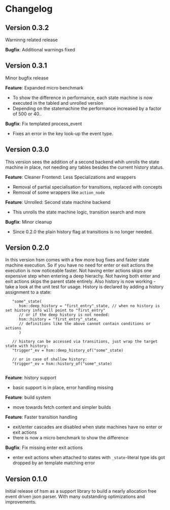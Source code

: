 
# Changelog

## Version 0.3.2
Warninng related release

**Bugfix**: Additional warnings fixed

## Version 0.3.1
Minor bugfix release

**Feature**: Expanded micro benchmark
- To show the difference in performance, each state machine is now executed in the tabled and unrolled version
- Depending on the statemachine the performance increased by a factor of 500 or 40..

**Bugfix**: Fix templated process_event
- Fixes an error in the key look-up the event type.


## Version 0.3.0
This version sees the addition of a second backend whih unrolls the state machine
in place, not needing any tables besides the current history status.

**Feature**: Cleaner Frontend: Less Specializations and wrappers
- Removal of partial specialisation for transitions, replaced with concepts
- Removal of some wrappers like `action_node`
  
**Feature**: Unrolled: Second state machine backend 
- This unrolls the state machine logic, transition search and more 

**Bugfix**: Minor cleanup
- Since 0.2.0 the plain history flag at transitions is no longer needed.


## Version 0.2.0
In this version hsm comes with a few more bug fixes and faster state machine execution.
So if you have no need for enter or exit actions the execution is now noticeable faster.
Not having enter actions skips one expensive step when entering a deep hierachy.
Not having both enter and exit actions skips the parent state entirely.
Also history is now working - take a look at the unit test for usage. History
is declared by adding a history assignment to a state:
```
   "some"_state(
      hsm::deep_history = "first_entry"_state, // when no history is set history info will point to "first_entry"
      // or if the deep history is not needed:
      hsm::history = "first_entry"_state,
      // definitions like the above cannot contain conditions or actions
      )
      
   // history can be accessed via transitions, just wrap the target state with history:
   "trigger"_ev = hsm::deep_history_of("some"_state)
   
   // or in case of shallow history:
   "trigger"_ev = hsm::history_of("some"_state)
   
```

**Feature**: history support
- basic support is in place, error handling missing

**Feature**: build system
- move towards fetch content and simpler builds

**Feature**: Faster transition handling
- exit/enter cascades are disabled when state machines have no enter or exit actions
- there is now a micro benchmark to show the difference

**Bugfix**: Fix missing enter exit actions
- enter exit actions when attached to states with `_state`-literal type ids got dropped by an template matching error

## Version 0.1.0

Initial release of hsm as a support library to build a nearly allocation free event driven json parser.
With many outstanding optimizations and improvements.
